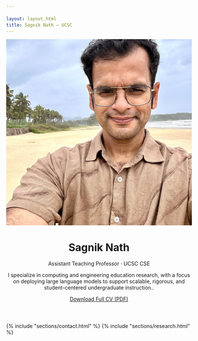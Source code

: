```yaml
---

layout: layout.html
title: Sagnik Nath — UCSC
---
```


<header class="hero">
  <img src="/assets/photo.jpg" alt="Photo of Sagnik Nath">

  <div>
    <h1>Sagnik Nath</h1>
    <div class="subtitle">Assistant Teaching Professor · UCSC CSE</div>
    <p>
      I specialize in computing and engineering education research, with a focus on deploying large 
      language models to support scalable, rigorous, and student-centered undergraduate instruction..
    </p>
    <a href="/assets/CV.pdf" class="button" target="_blank">Download Full CV (PDF)</a>
  </div>
</header>

{% include "sections/contact.html" %}
{% include "sections/research.html" %}

